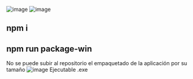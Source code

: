 ![image](https://user-images.githubusercontent.com/88942550/203133895-297b5e28-57f0-43c0-8453-e987d1bd4ee7.png)
![image](https://user-images.githubusercontent.com/88942550/203133916-378ba8ca-5e37-48ad-91c7-a3ed5ff8755c.png)

## npm i
## npm run package-win
No se puede subir al repositorio el empaquetado de la aplicación por su tamaño
![image](https://user-images.githubusercontent.com/88942550/203132540-9b4bbc05-c468-4e4d-8ef5-b2c452b671ad.png)
Ejecutable .exe
